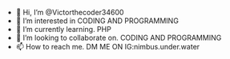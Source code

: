 - 👋 Hi, I’m @Victorthecoder34600
- 👀 I’m interested in CODING AND PROGRAMMING
- 🌱 I’m currently learning. PHP
- 💞️ I’m looking to collaborate on. CODING AND PROGRAMMING
- 📫 How to reach me. DM ME ON IG:nimbus.under.water

<!---
Victorthecoder34600/Victorthecoder34600 is a ✨ special ✨ repository because its `README.md` (this file) appears on your GitHub profile.
You can click the Preview link to take a look at your changes.
--->
